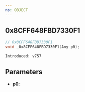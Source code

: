 ```yaml
---
ns: OBJECT
---
```

## 0x8CFF648FBD7330F1

```c
// 0x8CFF648FBD7330F1
void _0x8CFF648FBD7330F1(Any p0);
```

```
Introduced: v757
```

## Parameters
* **p0**:

